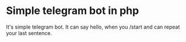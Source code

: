 # Simple telegram bot in php

It's simple telegram bot. It can say hello, when you /start and can repeat your last sentence.